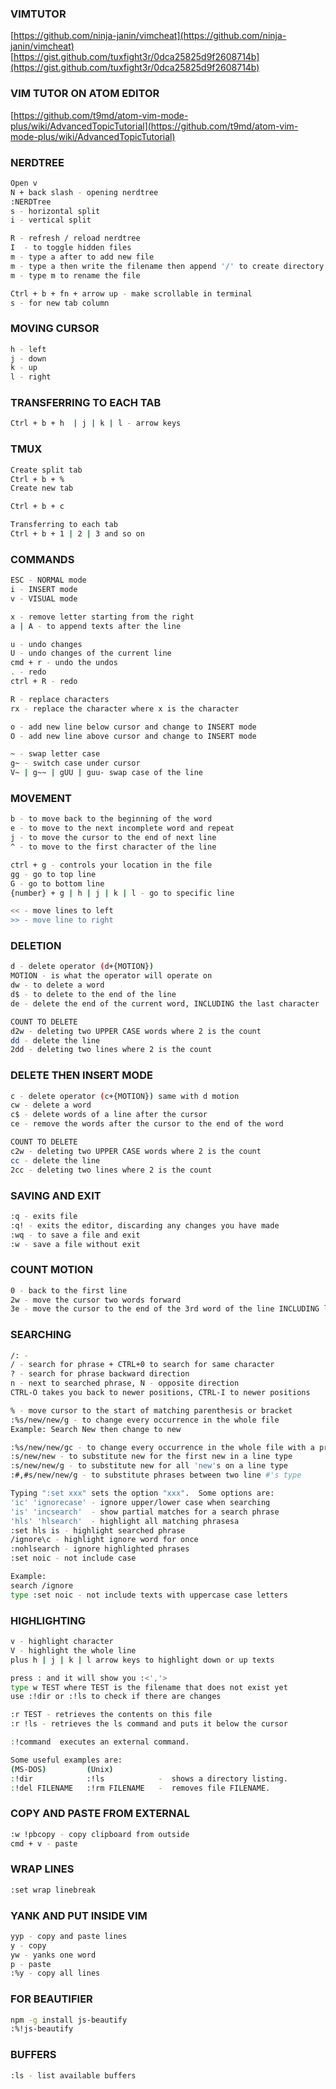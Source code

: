 ### VIMTUTOR

[https://github.com/ninja-janin/vimcheat](https://github.com/ninja-janin/vimcheat)
[https://gist.github.com/tuxfight3r/0dca25825d9f2608714b](https://gist.github.com/tuxfight3r/0dca25825d9f2608714b)

### VIM TUTOR ON ATOM EDITOR
[https://github.com/t9md/atom-vim-mode-plus/wiki/AdvancedTopicTutorial](https://github.com/t9md/atom-vim-mode-plus/wiki/AdvancedTopicTutorial)


### NERDTREE
```sh
Open v
N + back slash - opening nerdtree
:NERDTree
s - horizontal split
i - vertical split

R - refresh / reload nerdtree
I  - to toggle hidden files
m - type a after to add new file
m - type a then write the filename then append '/' to create directory
m - type m to rename the file

Ctrl + b + fn + arrow up - make scrollable in terminal
s - for new tab column
```

### MOVING CURSOR
```sh
h - left
j - down
k - up
l - right
```

### TRANSFERRING TO EACH TAB
```sh
Ctrl + b + h  | j | k | l - arrow keys
```

### TMUX
```sh
Create split tab
Ctrl + b + %
Create new tab

Ctrl + b + c

Transferring to each tab
Ctrl + b + 1 | 2 | 3 and so on
```

### COMMANDS
```sh
ESC - NORMAL mode
i - INSERT mode
v - VISUAL mode

x - remove letter starting from the right
a | A - to append texts after the line

u - undo changes
U - undo changes of the current line
cmd + r - undo the undos
. - redo
ctrl + R - redo

R - replace characters
rx - replace the character where x is the character

o - add new line below cursor and change to INSERT mode
O - add new line above cursor and change to INSERT mode

~ - swap letter case
g~ - switch case under cursor
V~ | g~~ | gUU | guu- swap case of the line
```

### MOVEMENT
```sh
b - to move back to the beginning of the word
e - to move to the next incomplete word and repeat
j - to move the cursor to the end of next line
^ - to move to the first character of the line

ctrl + g - controls your location in the file
gg - go to top line
G - go to bottom line
{number} + g | h | j | k | l - go to specific line

<< - move lines to left
>> - move line to right
```

### DELETION
```sh
d - delete operator (d+{MOTION})
MOTION - is what the operator will operate on
dw - to delete a word
d$ - to delete to the end of the line
de - delete the end of the current word, INCLUDING the last character

COUNT TO DELETE
d2w - deleting two UPPER CASE words where 2 is the count
dd - delete the line
2dd - deleting two lines where 2 is the count
```

### DELETE THEN INSERT MODE
```sh
c - delete operator (c+{MOTION}) same with d motion
cw - delete a word
c$ - delete words of a line after the cursor
ce - remove the words after the cursor to the end of the word

COUNT TO DELETE
c2w - deleting two UPPER CASE words where 2 is the count
cc - delete the line
2cc - deleting two lines where 2 is the count
```

### SAVING AND EXIT
```sh
:q - exits file
:q! - exits the editor, discarding any changes you have made
:wq - to save a file and exit
:w - save a file without exit
```

### COUNT MOTION
```sh
0 - back to the first line
2w - move the cursor two words forward
3e - move the cursor to the end of the 3rd word of the line INCLUDING last character of the 3rd word
```

### SEARCHING
```sh
/: -
/ - search for phrase + CTRL+0 to search for same character
? - search for phrase backward direction
n - next to searched phrase, N - opposite direction
CTRL-O takes you back to newer positions, CTRL-I to newer positions

% - move cursor to the start of matching parenthesis or bracket
:%s/new/new/g - to change every occurrence in the whole file
Example: Search New then change to new

:%s/new/new/gc - to change every occurrence in the whole file with a promp
:s/new/new - to substitute new for the first new in a line type
:s/new/new/g - to substitute new for all 'new's on a line type
:#,#s/new/new/g - to substitute phrases between two line #'s type

Typing ":set xxx" sets the option "xxx".  Some options are:
'ic' 'ignorecase' - ignore upper/lower case when searching
'is' 'incsearch'  - show partial matches for a search phrase
'hls' 'hlsearch'  - highlight all matching phrasesa
:set hls is - highlight searched phrase
/ignore\c - highlight ignore word for once
:nohlsearch - ignore highlighted phrases
:set noic - not include case

Example:
search /ignore
type :set noic - not include texts with uppercase case letters
```

### HIGHLIGHTING
```sh
v - highlight character
V - highlight the whole line
plus h | j | k | l arrow keys to highlight down or up texts

press : and it will show you :<','>
type w TEST where TEST is the filename that does not exist yet
use :!dir or :!ls to check if there are changes

:r TEST - retrieves the contents on this file
:r !ls - retrieves the ls command and puts it below the cursor

:!command  executes an external command.

Some useful examples are:
(MS-DOS)         (Unix)
:!dir            :!ls            -  shows a directory listing.
:!del FILENAME   :!rm FILENAME   -  removes file FILENAME.
```

### COPY AND PASTE FROM EXTERNAL
```sh
:w !pbcopy - copy clipboard from outside
cmd + v - paste
```

### WRAP LINES
```sh
:set wrap linebreak
```

### YANK AND PUT INSIDE VIM
```sh
yyp - copy and paste lines
y - copy
yw - yanks one word
p - paste
:%y - copy all lines
```

### FOR BEAUTIFIER
```sh
npm -g install js-beautify
:%!js-beautify
```

### BUFFERS
```sh
:ls - list available buffers
```
